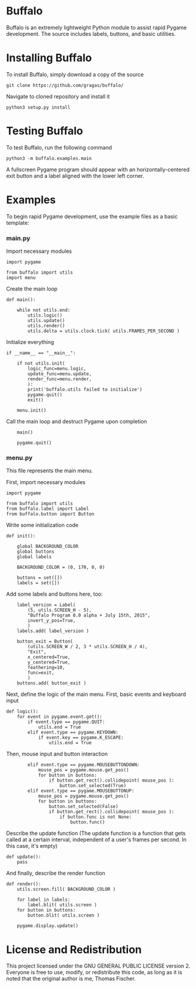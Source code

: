 # Buffalo

Buffalo is an extremely lightweight Python module to assist rapid Pygame development. The source includes labels, buttons, and basic utilities.

# Installing Buffalo

To install Buffalo, simply download a copy of the source

```
git clone https://github.com/gragas/buffalo/
```

Navigate to cloned repository and install it

```
python3 setup.py install
```

# Testing Buffalo

To test Buffalo, run the following command

```
python3 -m buffalo.examples.main
```

A fullscreen Pygame program should appear with an horizontally-centered exit button and a label aligned with the lower left corner.

# Examples

To begin rapid Pygame development, use the example files as a basic template:

### main.py

Import necessary modules

```
import pygame

from buffalo import utils
import menu
```

Create the main loop

```
def main():

    while not utils.end:
        utils.logic()
        utils.update()
        utils.render()
        utils.delta = utils.clock.tick( utils.FRAMES_PER_SECOND )
```

Initialize everything

```
if __name__ == "__main__":
    
    if not utils.init( 
        logic_func=menu.logic, 
        update_func=menu.update, 
        render_func=menu.render,
        ):
        print('buffalo.utils failed to initialize')
        pygame.quit()
        exit()

    menu.init()
```

Call the main loop and destruct Pygame upon completion

```
    main()

    pygame.quit()
```

### menu.py

This file represents the main menu.

First, import necessary modules

```
import pygame

from buffalo import utils
from buffalo.label import Label
from buffalo.button import Button
```

Write some initialization code

```
def init():

    global BACKGROUND_COLOR
    global buttons
    global labels

    BACKGROUND_COLOR = (0, 170, 0, 0)

    buttons = set([])
    labels = set([])
```

Add some labels and buttons here, too:

```
    label_version = Label(
        (5, utils.SCREEN_H - 5),
        "Buffalo Program 0.0 alpha + July 15th, 2015",
        invert_y_pos=True,
        )
    labels.add( label_version )

    button_exit = Button(
        (utils.SCREEN_W / 2, 3 * utils.SCREEN_H / 4),
        "Exit",
        x_centered=True,
        y_centered=True,
        feathering=10,
        func=exit,
        )
    buttons.add( button_exit )
```

Next, define the logic of the main menu. First, basic events and keyboard input

```
def logic():
    for event in pygame.event.get():
        if event.type == pygame.QUIT:
            utils.end = True
        elif event.type == pygame.KEYDOWN:
            if event.key == pygame.K_ESCAPE:
                utils.end = True
```

Then, mouse input and button interaction

```
        elif event.type == pygame.MOUSEBUTTONDOWN:
            mouse_pos = pygame.mouse.get_pos()
            for button in buttons:
                if button.get_rect().collidepoint( mouse_pos ):
                    button.set_selected(True)
        elif event.type == pygame.MOUSEBUTTONUP:
            mouse_pos = pygame.mouse.get_pos()
            for button in buttons:
                button.set_selected(False)
                if button.get_rect().collidepoint( mouse_pos ):
                    if button.func is not None:
                        button.func()
```

Describe the update function (The update function is a function that gets called at a certain interval, independent of a user's frames per second. In this case, it's empty)

```
def update():
    pass
```

And finally, describe the render function

```
def render():
    utils.screen.fill( BACKGROUND_COLOR )

    for label in labels:
        label.blit( utils.screen )
    for button in buttons:
        button.blit( utils.screen )

    pygame.display.update()
```

# License and Redistribution

This project licensed under the GNU GENERAL PUBLIC LICENSE version 2. Everyone is free to use, modify, or redistribute this code, as long as it is noted that the original author is me, Thomas Fischer.